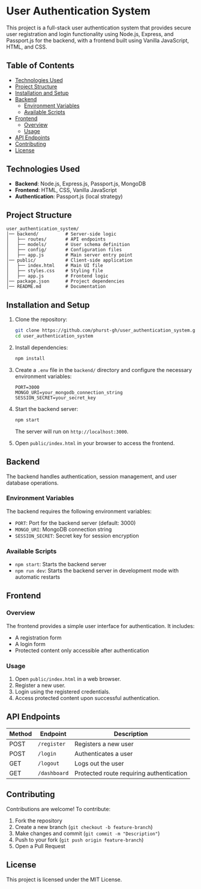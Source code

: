 # User Authentication System

This project is a full-stack user authentication system that provides secure user registration and login functionality using Node.js, Express, and Passport.js for the backend, with a frontend built using Vanilla JavaScript, HTML, and CSS.

## Table of Contents

- [Technologies Used](#technologies-used)
- [Project Structure](#project-structure)
- [Installation and Setup](#installation-and-setup)
- [Backend](#backend)
  - [Environment Variables](#environment-variables)
  - [Available Scripts](#available-scripts)
- [Frontend](#frontend)
  - [Overview](#overview)
  - [Usage](#usage)
- [API Endpoints](#api-endpoints)
- [Contributing](#contributing)
- [License](#license)

## Technologies Used

- **Backend**: Node.js, Express.js, Passport.js, MongoDB
- **Frontend**: HTML, CSS, Vanilla JavaScript
- **Authentication**: Passport.js (local strategy)

## Project Structure

```
user_authentication_system/
│── backend/          # Server-side logic
│   ├── routes/       # API endpoints
│   ├── models/       # User schema definition
│   ├── config/       # Configuration files
│   ├── app.js        # Main server entry point
│── public/           # Client-side application
│   ├── index.html    # Main UI file
│   ├── styles.css    # Styling file
│   ├── app.js        # Frontend logic
│── package.json      # Project dependencies
│── README.md         # Documentation
```

## Installation and Setup

1. Clone the repository:
   ```sh
   git clone https://github.com/phurst-gh/user_authentication_system.git
   cd user_authentication_system
   ```

2. Install dependencies:
   ```sh
   npm install
   ```

3. Create a `.env` file in the `backend/` directory and configure the necessary environment variables:
   ```env
   PORT=3000
   MONGO_URI=your_mongodb_connection_string
   SESSION_SECRET=your_secret_key
   ```

4. Start the backend server:
   ```sh
   npm start
   ```
   The server will run on `http://localhost:3000`.

5. Open `public/index.html` in your browser to access the frontend.

## Backend

The backend handles authentication, session management, and user database operations.

### Environment Variables

The backend requires the following environment variables:

- `PORT`: Port for the backend server (default: 3000)
- `MONGO_URI`: MongoDB connection string
- `SESSION_SECRET`: Secret key for session encryption

### Available Scripts

- `npm start`: Starts the backend server
- `npm run dev`: Starts the backend server in development mode with automatic restarts

## Frontend

### Overview

The frontend provides a simple user interface for authentication. It includes:

- A registration form
- A login form
- Protected content only accessible after authentication

### Usage

1. Open `public/index.html` in a web browser.
2. Register a new user.
3. Login using the registered credentials.
4. Access protected content upon successful authentication.

## API Endpoints

| Method | Endpoint      | Description |
|--------|--------------|-------------|
| POST   | `/register`  | Registers a new user |
| POST   | `/login`     | Authenticates a user |
| GET    | `/logout`    | Logs out the user |
| GET    | `/dashboard` | Protected route requiring authentication |

## Contributing

Contributions are welcome! To contribute:

1. Fork the repository
2. Create a new branch (`git checkout -b feature-branch`)
3. Make changes and commit (`git commit -m "Description"`)
4. Push to your fork (`git push origin feature-branch`)
5. Open a Pull Request

## License

This project is licensed under the MIT License.

